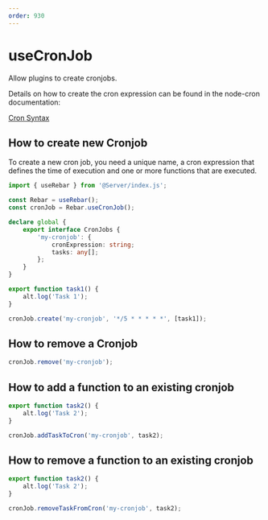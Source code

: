 ```yaml
---
order: 930
---
```


# useCronJob

Allow plugins to create cronjobs.

Details on how to create the cron expression can be found in the node-cron documentation:

[Cron Syntax](https://www.npmjs.com/package/node-cron#cron-syntax)

## How to create new Cronjob

To create a new cron job, you need a unique name, a cron expression that defines the time of execution and one or more functions that are executed.

```ts
import { useRebar } from '@Server/index.js';

const Rebar = useRebar();
const cronJob = Rebar.useCronJob();

declare global {
    export interface CronJobs {
        'my-cronjob': {
            cronExpression: string;
            tasks: any[];
        };
    }
}

export function task1() {
    alt.log('Task 1');
}

cronJob.create('my-cronjob', '*/5 * * * * *', [task1]);
```

## How to remove a Cronjob

```ts
cronJob.remove('my-cronjob');
```

## How to add a function to an existing cronjob


```ts
export function task2() {
    alt.log('Task 2');
}

cronJob.addTaskToCron('my-cronjob', task2);
```

## How to remove a function to an existing cronjob


```ts
export function task2() {
    alt.log('Task 2');
}

cronJob.removeTaskFromCron('my-cronjob', task2);
```
